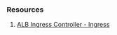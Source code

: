 ### Resources

1) [ALB Ingress Controller - Ingress](https://kubernetes-sigs.github.io/aws-alb-ingress-controller/guide/ingress/spec/)